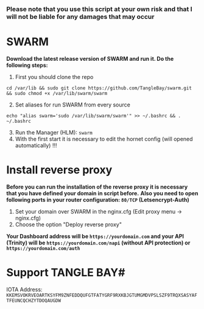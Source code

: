 ### Please note that you use this script at your own risk and that I will not be liable for any damages that may occur ###


# SWARM #

**Download the latest release version of SWARM and run it. Do the following steps:**

1. First you should clone the repo
```shell
cd /var/lib && sudo git clone https://github.com/TangleBay/swarm.git && sudo chmod +x /var/lib/swarm/swarm
```
2. Set aliases for run SWARM from every source
```shell
echo "alias swarm='sudo /var/lib/swarm/swarm'" >> ~/.bashrc && . ~/.bashrc
```
3. Run the Manager (HLM): `swarm`
4. With the first start it is necessary to edit the hornet config (will opened automatically) !!!


# Install reverse proxy #

**Before you can run the installation of the reverse proxy it is necessary that you have defined your domain in script before.**
**Also you need to open following ports in your router configuration: `80/TCP` (Letsencrypt-Auth)**

1. Set your domain over SWARM in the nginx.cfg (Edit proxy menu -> nginx.cfg)
2. Choose the option "Deploy reverse proxy"

**Your Dashboard address will be `https://yourdomain.com` and your API (Trinity) will be `https://yourdomain.com/napi` (without API protection) or `https://yourdomain.com/auth`**


# Support TANGLE BAY#

IOTA Address: `KKEMSVOKRVEOARTKSYFM9ZNFEDDQUFGTFATYGRF9RXKBJGTUMGMDVPSLSZF9TRQXSASYAFTFEUNCQCHZYTDOQAUGDW`
